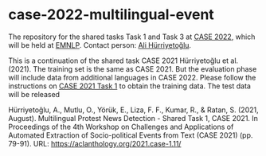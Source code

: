 # case-2022-multilingual-event
The repository for the shared tasks Task 1 and Task 3 at [CASE 2022](https://emw.ku.edu.tr/case-2022/), which will be held at [EMNLP](https://2022.emnlp.org). Contact person: [Ali Hürriyetoğlu](mailto:ali.hurriyetoglu@gmail.com). 

This is a continuation of the shared task CASE 2021 Hürriyetoğlu et al. (2021). The training set is the same as CASE 2021. But the evaluation phase will include data from additional languages in CASE 2022. Please follow the instructions on [CASE 2021 Task 1](https://github.com/emerging-welfare/case-2021-shared-task) to obtain the training data. The test data will be released 

Hürriyetoğlu, A., Mutlu, O., Yörük, E., Liza, F. F., Kumar, R., & Ratan, S. (2021, August). Multilingual Protest News Detection - Shared Task 1, CASE 2021. In Proceedings of the 4th Workshop on Challenges and Applications of Automated Extraction of Socio-political Events from Text (CASE 2021) (pp. 79-91). URL: https://aclanthology.org/2021.case-1.11/ 


